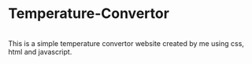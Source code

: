 # Temperature-Convertor
<br>
This is a simple temperature convertor website created by me using css, html and javascript.
